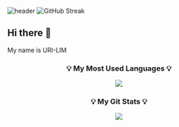 ![header](https://capsule-render.vercel.app/api?type=${speech}&color=D8863D&height=${200}&section=header&text=HelloWorld!&fontSize=${30}&animation=blinking&fontColor=ffffff)
![GitHub Streak](https://github-readme-streak-stats.herokuapp.com?user=Superi-01&theme=radical&hide_border=true)


## Hi there 👋  
My name is URI-LIM

<h3 align="center">💡 My Most Used Languages 💡</h3>
<p align="center">
  <a href="https://github.com/Superi-01">
    <img align="center" src="https://github-readme-stats.vercel.app/api/top-langs/?username=Superi-01&layout=compact&hide_title=true&show_icons=true&theme=highcontrast" />
  </a>
</p>

<h3 align="center">💡 My Git Stats 💡</h3>
<p align="center">
  <a href="https://github.com/Superi-01">
    <img align="center" src="https://github-readme-stats.vercel.app/api?username=Superi-01&hide_title=true&show_icons=true&theme=highcontrast&icon_color=FFA500" />
  </a>
</p>
